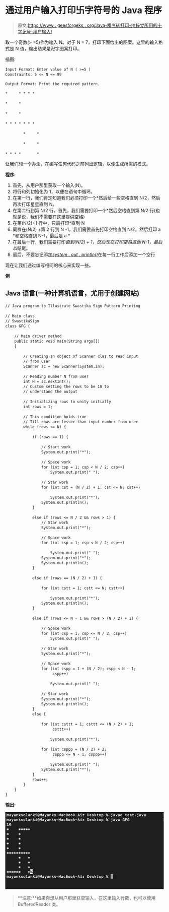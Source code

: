 # 通过用户输入打印卐字符号的 Java 程序

> 原文:[https://www . geesforgeks . org/Java-程序转打印-纳粹党所用的十字记号-用户输入/](https://www.geeksforgeeks.org/java-program-to-print-swastika-sign-by-taking-user-input/)

取一个奇数(> =5)作为输入 N。对于 N = 7，打印下面给出的图案。这里的输入格式是 N 值，输出结果是卍字图案打印。

插图:

```
Input Format: Enter value of N ( >=5 )
Constraints: 5 <= N <= 99
```

```
Output Format: Print the required pattern.
```

```
*     * * * *

*     *

*     *

* * * * * * *

        *     *

        *     *

* * * *       *
```

让我们想一个办法，在编写任何代码之前列出逻辑，以便生成所需的模式。

**程序:**

1.  首先，从用户那里获取一个输入(N)。
2.  将行和列初始化为 1，以便在语句中循环。
3.  在第一行，我们肯定知道我们必须打印一个*然后给一些空格直到 N/2，然后再次打印星星直到 N。
4.  在第二行到第 N/2 行，首先，我们需要打印一个*然后空格直到第 N/2 行(也就是说，我们不需要在这里提供空格)
5.  在第(N/2)+1 行中，只需打印*直到 N
6.  同样在(N/2) +第 2 行到 N -1，我们需要首先打印空格直到 N/2，然后打印 a *和空格直到 N-1，最后是 a *
7.  在最后一行，我们需要打印*直到(N/2) + 1，然后现在打印空格直到 N-1，最后以*结尾。
8.  最后，不要忘记添加[*system . out . println()*](https://www.geeksforgeeks.org/system-out-println-in-java/)在每一行工作后添加一个空行

现在让我们通过编写相同的核心来实现一些。

**例**

## Java 语言(一种计算机语言，尤用于创建网站)

```
// Java program to Illustrate Swastika Sign Pattern Printing

// Main class
// SwastikaSign
class GFG {

    // Main driver method
    public static void main(String args[])
    {

        // Creating an object of Scanner clas to read input
        // from user
        Scanner sc = new Scanner(System.in);

        // Reading number N from user
        int N = sc.nextInt();
        // Custom setting the rows to be 10 to
        // understand the output

        // Initializing rows to unity initially
        int rows = 1;

        // This condition holds true
        // Till rows are lesser than input number from user
        while (rows <= N) {

            if (rows == 1) {

                // Start work
                System.out.print("*");

                // Space work
                for (int csp = 1; csp < N / 2; csp++)
                    System.out.print(" ");

                // Star work
                for (int cst = (N / 2) + 1; cst <= N; cst++)

                    System.out.print("*");
                System.out.println();
            }

            else if (rows <= N / 2 && rows > 1) {
                // Star work
                System.out.print("*");

                // Space work
                for (int csp = 1; csp < N / 2; csp++)

                    System.out.print(" ");
                System.out.print("*");
                System.out.println();
            }

            else if (rows == (N / 2) + 1) {

                for (int cstt = 1; cstt <= N; cstt++)

                    System.out.print("*");
                System.out.println();
            }

            else if (rows <= N - 1 && rows > (N / 2) + 1) {

                // Space work
                for (int csp = 1; csp <= N / 2; csp++)
                    System.out.print(" ");

                // Star work
                System.out.print("*");

                // Space work
                for (int cspp = 1 + (N / 2); cspp < N - 1;
                     cspp++)

                    System.out.print(" ");

                // Star work
                System.out.print("*");
                System.out.println();
            }
            else {

                for (int csttt = 1; csttt <= (N / 2) + 1;
                     csttt++)

                    System.out.print("*");

                for (int csppp = (N / 2) + 2;
                     csppp <= N - 1; csppp++)

                    System.out.print(" ");
                System.out.print("*");
            }
            rows++;
        }
    }
}
```

**输出:**

![](img/f5a00b469198e14cefab28ac7727b8e2.png)

> **注意:**如果你想从用户那里获取输入，在这里输入行数，也可以使用 BufferedReader 类。